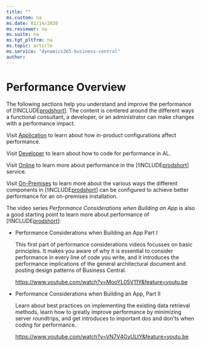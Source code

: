 ```yaml
---
title: ""
ms.custom: na
ms.date: 01/14/2020
ms.reviewer: na
ms.suite: na
ms.tgt_pltfrm: na
ms.topic: article
ms.service: "dynamics365-business-central"
author: 
---
```


# Performance Overview
<!-- intro -->

The following sections help you understand and improve the performance of [!INCLUDE[prodshort](../developer/includes/prodshort.md)]. The  content is centered around the different ways a functional consultant, a developer, or an administrator can make changes with a performance impact. 

Visit [Application](performance-application.md) to learn about how in-product configurations affect performance.

Visit [Developer](performance-developer.md) to learn about how to code for performance in AL.

Visit [Online](performance-online.md) to learn more about performance in the [!INCLUDE[prodshort](../developer/includes/prodshort.md)] service.

Visit [On-Premises](performance-onprem.md) to learn more about the various ways the different components in [!INCLUDE[prodshort](../developer/includes/prodshort.md)] can be configured to achieve better performance for an on-premises installation.

The video series *Performance Considerations when Building an App* is also a good starting point to learn more about performance of [!INCLUDE[prodshort](../developer/includes/prodshort.md)]:

- Performance Considerations when Building an App Part I

  This first part of performance considerations videos focusses on basic principles. It makes you aware of why it is essential to consider performance in every line of code you write, and it introduces the performance implications of the general architectural document and posting design patterns of Business Central.

  https://www.youtube.com/watch?v=MooYL05V11Y&feature=youtu.be


- Performance Considerations when Building an App, Part II
  
  Learn about best practices on implementing the existing data retrieval methods, learn how to greatly improve performance by minimizing server roundtrips, and get introduces to important dos and don'ts when coding for performance.
    
  https://www.youtube.com/watch?v=VN7V4GyULtY&feature=youtu.be
